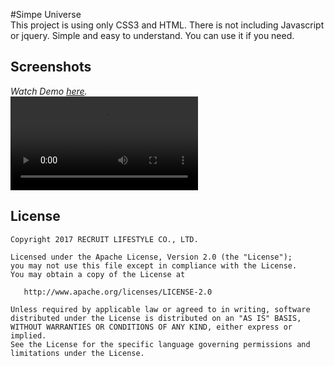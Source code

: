 #Simpe Universe  
This project is using only CSS3 and HTML. There is not including Javascript or jquery.
Simple and easy to understand. You can use it if you need.


## Screenshots
*Watch Demo [here](./file/video.mp4).*  
![video](./file/video.mp4)  


## License

    Copyright 2017 RECRUIT LIFESTYLE CO., LTD.

    Licensed under the Apache License, Version 2.0 (the "License");
    you may not use this file except in compliance with the License.
    You may obtain a copy of the License at

       http://www.apache.org/licenses/LICENSE-2.0

    Unless required by applicable law or agreed to in writing, software
    distributed under the License is distributed on an "AS IS" BASIS,
    WITHOUT WARRANTIES OR CONDITIONS OF ANY KIND, either express or implied.
    See the License for the specific language governing permissions and
    limitations under the License.
